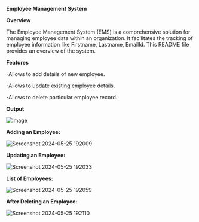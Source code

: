 **Employee Management System**


**Overview**

The Employee Management System (EMS) is a comprehensive solution for managing employee data within an organization. It facilitates the tracking of employee information like Firstname, Lastname, EmailId. This README file provides an overview of the system.


**Features**

-Allows to add details of new employee.

-Allows to update existing employee details.

-Allows to delete particular employee record.


**Output**

![image](https://github.com/GThrisha/Employee_Management_system/assets/117092884/d730f165-47eb-4b86-a017-d7239cd77a96)

**Adding an Employee:**

![Screenshot 2024-05-25 192009](https://github.com/GThrisha/Employee_Management_system/assets/117092884/8b210d9f-ec36-49d1-b21e-2e8aca3184b2)

**Updating an Employee:**

![Screenshot 2024-05-25 192033](https://github.com/GThrisha/Employee_Management_system/assets/117092884/fdb70920-e5a7-4383-8b17-26628f59de75)

**List of Employees:**

![Screenshot 2024-05-25 192059](https://github.com/GThrisha/Employee_Management_system/assets/117092884/db982682-6907-4ac9-9110-03417942b807)

**After Deleting an Employee:**

![Screenshot 2024-05-25 192110](https://github.com/GThrisha/Employee_Management_system/assets/117092884/5ccbd3a5-5ec0-4025-9600-561d12ceeb5d)


